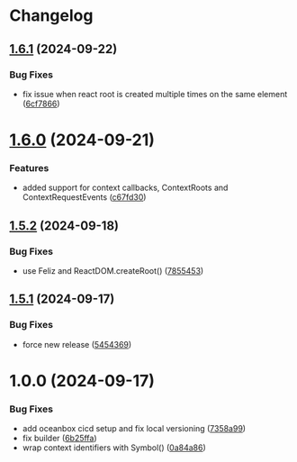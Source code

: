 # Changelog

## [1.6.1](https://gitlab.com/oceanbox/Fable.Lit/compare/v1.6.0...v1.6.1) (2024-09-22)


### Bug Fixes

* fix issue when react root is created multiple times on the same element ([6cf7866](https://gitlab.com/oceanbox/Fable.Lit/commit/6cf78660ae56180a733b85df0358a50a0bc816dc))

# [1.6.0](https://gitlab.com/oceanbox/Fable.Lit/compare/v1.5.2...v1.6.0) (2024-09-21)


### Features

* added support for context callbacks, ContextRoots and ContextRequestEvents ([c67fd30](https://gitlab.com/oceanbox/Fable.Lit/commit/c67fd3028450fb4fb77185b4706f43a2076979c3))

## [1.5.2](https://gitlab.com/oceanbox/Fable.Lit/compare/v1.5.1...v1.5.2) (2024-09-18)


### Bug Fixes

* use Feliz and ReactDOM.createRoot() ([7855453](https://gitlab.com/oceanbox/Fable.Lit/commit/78554533a2fd9f79d1f7f7c282dfca817429c0f9))

## [1.5.1](https://gitlab.com/oceanbox/Fable.Lit/compare/v1.5.0...v1.5.1) (2024-09-17)


### Bug Fixes

* force new release ([5454369](https://gitlab.com/oceanbox/Fable.Lit/commit/54543698f7a2406d57be8ec9bb28de0a679b325a))

# 1.0.0 (2024-09-17)


### Bug Fixes

* add oceanbox cicd setup and fix local versioning ([7358a99](https://gitlab.com/oceanbox/Fable.Lit/commit/7358a99d83376a284da7a7ea8fa1140123aad670))
* fix builder ([6b25ffa](https://gitlab.com/oceanbox/Fable.Lit/commit/6b25ffae68066224c3c17d8a64bf9513163f9bbd))
* wrap context identifiers with Symbol() ([0a84a86](https://gitlab.com/oceanbox/Fable.Lit/commit/0a84a86393ca5485499ac90b193db7edc1a55fc9))

